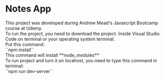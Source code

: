 <h1> Notes App </h1>
This project was developed during Andrew Mead's Javascript Bootcamp course at Udemy. <br>
To run the project, you need to download the project. Inside Visual Studio Code on terminal or your operating system terminal. <br>
Put this command: <br>
 ``npm install`` <br>
This command will install **node_modules** <br>
To run project and turn it on locahost, you need to type this command in terminal: <br>
``npm run dev-server``
